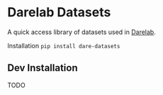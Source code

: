# Darelab Datasets

A quick access library of datasets used in [Darelab](https://darelab.imsi.athenarc.gr/).

Installation `pip install dare-datasets`

## Dev Installation

TODO
